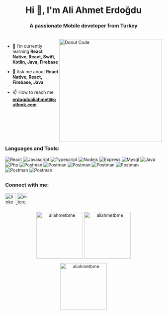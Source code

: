 </div>

<h1 align="center">Hi 👋, I'm Ali Ahmet Erdoğdu</h1>
<h3 align="center">A passionate Mobile developer from Turkey</h3>


<p >
</br>

  <img alt="Donut Code" align="right" width="330" src="https://i.pinimg.com/originals/a5/35/60/a53560c8088900e266880f779dacced7.gif">
</p>


- 🌱 I’m currently learning **React Native, React, Swift, Kotlin, Java, Firebase**

- 💬 Ask me about **React Native, React, Firebase, Java**

- 📫 How to reach me **erdogdualiahmet@outlook.com**

 </br>
</br>
</br>
</br>
</br>


<h3 align="left"> Languages and Tools:</h3>
<p align="left"> 
<img src="https://skillicons.dev/icons?i=react" title="React">
<img src="https://skillicons.dev/icons?i=javascript" title="Javascript">
<img src="https://skillicons.dev/icons?i=firebase" title="Typescript">
<img src="https://skillicons.dev/icons?i=matlab" title="Nodejs">
<img src="https://skillicons.dev/icons?i=git" title="Express">
<img src="https://skillicons.dev/icons?i=swift" title="Mysql">
<img src="https://skillicons.dev/icons?i=java" title="Java">
<img src="https://skillicons.dev/icons?i=python" title="Php">
<img src="https://skillicons.dev/icons?i=postman" title="Postman">
<img src="https://skillicons.dev/icons?i=dart" title="Postman">
<img src="https://skillicons.dev/icons?i=flutter" title="Postman">
<img src="https://skillicons.dev/icons?i=redux" title="Postman">
<img src="https://skillicons.dev/icons?i=github" title="Postman">
<img src="https://skillicons.dev/icons?i=latex" title="Postman">
<img src="https://skillicons.dev/icons?i=kotlin" title="Postman">

 

 ##

<h3 align="left"> Connect with me:</h3>
<p align="left">
<a href="https://www.linkedin.com/in/ali-ahmet-erdogdu/" target="_blank">
<img src="https://img.shields.io/static/v1?message=LinkedIn&logo=linkedin&label=&color=0077B5&logoColor=white&labelColor=&style=for-the-badge" height="35" alt="linkedin logo"  />
</a>

<a href="mailto:erdogdualiahmet@outlook.com" target="_blank">
<img src="https://img.shields.io/static/v1?message=Outlook&logo=microsoft-outlook&label=&color=0078D4&logoColor=white&labelColor=&style=for-the-badge" height="35" alt="microsoft-outlook logo"  />
</a>

###

<div align="center">


<img align="center" height=150 src="https://github-readme-stats.vercel.app/api/top-langs?username=aliahmetbme&show_icons=true&locale=en&layout=compact&theme=react" alt="aliahmetbme" height="150" />

<img align="center" height=150 src="https://github-readme-stats.vercel.app/api?username=aliahmetbme&show_icons=true&locale=en&theme=react" alt="aliahmetbme" />
 

<p><img align="center" height=150 src="https://github-readme-streak-stats.herokuapp.com/?user=aliahmetbme&theme=react" alt="aliahmetbme" /></p>

</div>

###

